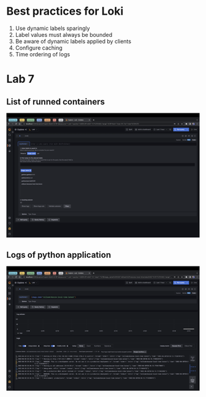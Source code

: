 # Best practices for Loki

1. Use dynamic labels sparingly
2. Label values must always be bounded
3. Be aware of dynamic labels applied by clients
4. Configure caching
5. Time ordering of logs

# Lab 7

## List of runned containers

![containers](img/containers.png)

## Logs of python application

![logs](img/logs.png)
